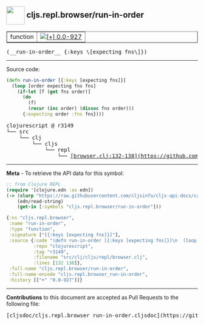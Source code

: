 ## <img width="48px" valign="middle" src="http://i.imgur.com/Hi20huC.png"> cljs.repl.browser/run-in-order

 <table border="1">
<tr>

<td>function</td>
<td><a href="https://github.com/cljsinfo/cljs-api-docs/tree/0.0-927"><img valign="middle" alt="[+] 0.0-927" src="https://img.shields.io/badge/+-0.0--927-lightgrey.svg"></a> </td>
</tr>
</table>

 <samp>
(__run-in-order__ {:keys \[expecting fns\]})<br>
</samp>

---





Source code:

```clj
(defn run-in-order [{:keys [expecting fns]}]
  (loop [order expecting fns fns]
    (if-let [f (get fns order)]
      (do
        (f)
        (recur (inc order) (dissoc fns order)))
      {:expecting order :fns fns})))
```

 <pre>
clojurescript @ r3149
└── src
    └── clj
        └── cljs
            └── repl
                └── <ins>[browser.clj:132-138](https://github.com/clojure/clojurescript/blob/r3149/src/clj/cljs/repl/browser.clj#L132-L138)</ins>
</pre>


---

__Meta__ - To retrieve the API data for this symbol:

```clj
;; from Clojure REPL
(require '[clojure.edn :as edn])
(-> (slurp "https://raw.githubusercontent.com/cljsinfo/cljs-api-docs/catalog/cljs-api.edn")
    (edn/read-string)
    (get-in [:symbols "cljs.repl.browser/run-in-order"]))
```

```clj
{:ns "cljs.repl.browser",
 :name "run-in-order",
 :type "function",
 :signature ["[{:keys [expecting fns]}]"],
 :source {:code "(defn run-in-order [{:keys [expecting fns]}]\n  (loop [order expecting fns fns]\n    (if-let [f (get fns order)]\n      (do\n        (f)\n        (recur (inc order) (dissoc fns order)))\n      {:expecting order :fns fns})))",
          :repo "clojurescript",
          :tag "r3149",
          :filename "src/clj/cljs/repl/browser.clj",
          :lines [132 138]},
 :full-name "cljs.repl.browser/run-in-order",
 :full-name-encode "cljs.repl.browser_run-in-order",
 :history [["+" "0.0-927"]]}

```

---

__Contributions__ to this document are accepted as Pull Requests to the following file:

 <pre>
[cljsdoc/cljs.repl.browser_run-in-order.cljsdoc](https://github.com/cljsinfo/cljs-api-docs/blob/master/cljsdoc/cljs.repl.browser_run-in-order.cljsdoc)
</pre>


